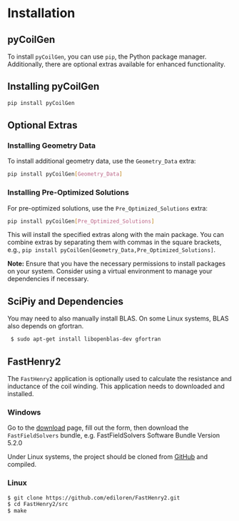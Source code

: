 # Installation
## pyCoilGen

To install `pyCoilGen`, you can use `pip`, the Python package manager. Additionally, there are optional extras available for enhanced functionality.

## Installing pyCoilGen

```bash
pip install pyCoilGen
```

## Optional Extras

### Installing Geometry Data

To install additional geometry data, use the `Geometry_Data` extra:

```bash
pip install pyCoilGen[Geometry_Data]
```

### Installing Pre-Optimized Solutions

For pre-optimized solutions, use the `Pre_Optimized_Solutions` extra:

```bash
pip install pyCoilGen[Pre_Optimized_Solutions]
```

This will install the specified extras along with the main package. You can combine extras by separating them with commas in the square brackets, e.g., `pip install pyCoilGen[Geometry_Data,Pre_Optimized_Solutions]`.


**Note:** Ensure that you have the necessary permissions to install packages on your system. Consider using a virtual environment to manage your dependencies if necessary.


## SciPiy and Dependencies

You may need to also manually install BLAS. On some Linux systems, BLAS also depends on gfortran.
```bash
 $ sudo apt-get install libopenblas-dev gfortran
```

## FastHenry2
The `FastHenry2` application is optionally used to calculate the resistance and inductance of the coil winding. This application needs to downloaded and installed.

### Windows
Go to the [download](https://www.fastfieldsolvers.com/download.htm) page, fill out the form, then download the
`FastFieldSolvers` bundle, e.g. FastFieldSolvers Software Bundle Version 5.2.0

Under Linux systems, the project should be cloned from [GitHub](https://github.com/ediloren/FastHenry2) and compiled.
### Linux
```bash
$ git clone https://github.com/ediloren/FastHenry2.git
$ cd FastHenry2/src
$ make
```